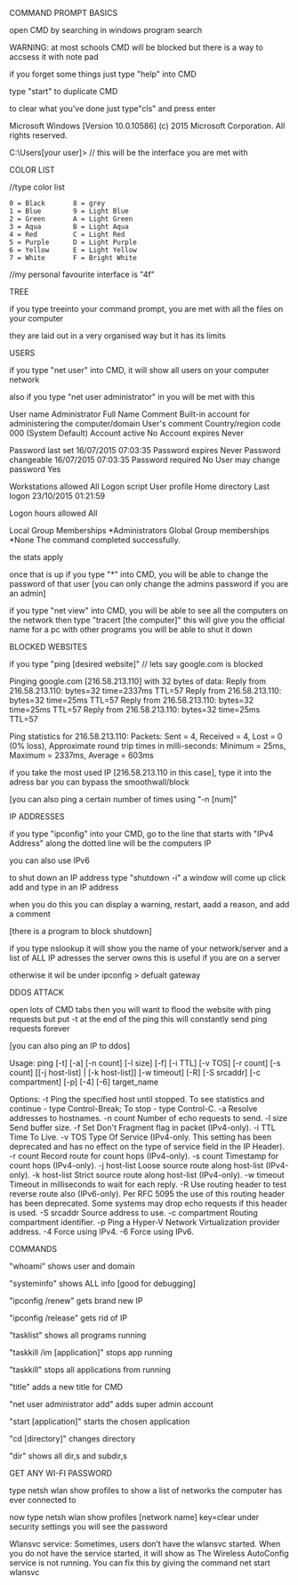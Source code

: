 
COMMAND PROMPT BASICS





open CMD by searching in windows program search

WARNING: at most schools CMD will be blocked but there is a way to 
accsess it with note pad

if you forget some things just type "help" into CMD				

type "start" to duplicate CMD

to clear what you've done just type"cls" and press enter






Microsoft Windows [Version 10.0.10586]
(c) 2015 Microsoft Corporation. All rights reserved.

C:\Users\[your user]>   // this will be the interface you are met with







COLOR LIST
    
//type color list     

    0 = Black       8 = grey                            
    1 = Blue        9 = Light Blue
    2 = Green       A = Light Green
    3 = Aqua        B = Light Aqua
    4 = Red         C = Light Red
    5 = Purple      D = Light Purple
    6 = Yellow      E = Light Yellow
    7 = White       F = Bright White         

//my personal favourite interface is "4f"





TREE

if you type treeinto your command prompt, 
you are met with all the files on your computer

they are laid out in a very organised way but it has its limits






USERS 

if you type "net user" into CMD, 
it will show all users on your computer network


also if you type "net user administrator" in you will be met with this



User name                    Administrator
Full Name
Comment                      Built-in account for administering the computer/domain
User's comment
Country/region code          000 (System Default)
Account active               No
Account expires              Never

Password last set            16/07/2015 07:03:35
Password expires             Never
Password changeable          16/07/2015 07:03:35
Password required            No
User may change password     Yes

Workstations allowed         All
Logon script
User profile
Home directory
Last logon                   23/10/2015 01:21:59

Logon hours allowed          All

Local Group Memberships      *Administrators
Global Group memberships     *None
The command completed successfully.

the stats apply



once that is up if you type "*" into CMD, 
you will be able to change the password of that user 
[you can only change the admins password if you are an admin]




if you type "net view" into CMD,
you will be able to see all the computers on the network
then type "tracert [the computer]"
this will give you the official name for a pc
with other programs you will be able to shut it down








BLOCKED WEBSITES



if you type "ping [desired website]"	// lets say google.com is blocked
						

Pinging google.com [216.58.213.110] with 32 bytes of data:
Reply from 216.58.213.110: bytes=32 time=2337ms TTL=57
Reply from 216.58.213.110: bytes=32 time=25ms TTL=57
Reply from 216.58.213.110: bytes=32 time=25ms TTL=57
Reply from 216.58.213.110: bytes=32 time=25ms TTL=57

Ping statistics for 216.58.213.110:
    Packets: Sent = 4, Received = 4, Lost = 0 (0% loss),
Approximate round trip times in milli-seconds:
    Minimum = 25ms, Maximum = 2337ms, Average = 603ms


if you take the most used IP [216.58.213.110 in this case],
type it into the adress bar you can bypass the smoothwall/block

[you can also ping a certain number of times using "-n [num]"




IP ADDRESSES

if you type "ipconfig" into your CMD,
go to the line that starts with "IPv4 Address"
along the dotted line will be the computers IP
 
you can also use IPv6


 
to shut down an IP address 
type "shutdown -i" 
a window will come up click add and type in an IP address

when you do this you can display a warning,
restart,
aadd a reason,
and add  a comment


[there is a program to block shutdown]


if you type nslookup it will show you the name of your network/server
and a list of ALL IP adresses the server owns
this is useful if you are on a server 

otherwise it wil be under ipconfig > defualt gateway







DDOS ATTACK

open lots of CMD tabs
then you will want to flood the website with ping requests
but put -t at the end of the ping
this will constantly send ping requests forever

[you can also ping an IP to ddos]


Usage: ping [-t] [-a] [-n count] [-l size] [-f] [-i TTL] [-v TOS]
            [-r count] [-s count] [[-j host-list] | [-k host-list]]
            [-w timeout] [-R] [-S srcaddr] [-c compartment] [-p]
            [-4] [-6] target_name

Options:
    -t             Ping the specified host until stopped.
                   To see statistics and continue - type Control-Break;
                   To stop - type Control-C.
    -a             Resolve addresses to hostnames.
    -n count       Number of echo requests to send.
    -l size        Send buffer size.
    -f             Set Don't Fragment flag in packet (IPv4-only).
    -i TTL         Time To Live.
    -v TOS         Type Of Service (IPv4-only. This setting has been deprecated
                   and has no effect on the type of service field in the IP
                   Header).
    -r count       Record route for count hops (IPv4-only).
    -s count       Timestamp for count hops (IPv4-only).
    -j host-list   Loose source route along host-list (IPv4-only).
    -k host-list   Strict source route along host-list (IPv4-only).
    -w timeout     Timeout in milliseconds to wait for each reply.
    -R             Use routing header to test reverse route also (IPv6-only).
                   Per RFC 5095 the use of this routing header has been
                   deprecated. Some systems may drop echo requests if
                   this header is used.
    -S srcaddr     Source address to use.
    -c compartment Routing compartment identifier.
    -p             Ping a Hyper-V Network Virtualization provider address.
    -4             Force using IPv4.
    -6             Force using IPv6.



COMMANDS

"whoami"      shows user and domain

"systeminfo"  shows ALL info [good for debugging]

"ipconfig /renew"  gets brand new IP

"ipconfig /release"  gets rid of IP

"tasklist"   shows all programs running

"taskkill /im [application]" stops app running

"taskkill" stops all applications from running

"title"  adds a new title for CMD

"net user administrator add" adds super admin account

"start [application]" starts the chosen application

"cd [directory]" changes directory

"dir" shows all dir,s and subdir,s









GET ANY WI-FI PASSWORD


type netsh wlan show profiles
to show a list of networks the computer has ever connected to

now type netsh wlan show profiles [network name] key=clear
under security settings you will see the password

Wlansvc service: Sometimes, users don’t have the wlansvc started. 
When you do not have the service started, it will show as The Wireless AutoConfig service is not running. 
You can fix this by giving the command net start wlansvc




















